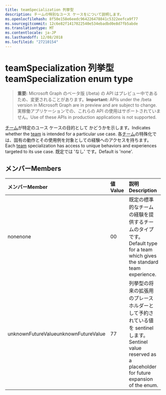 ```yaml
---
title: teamSpecialization 列挙型
description: チームの特別なユース ケースをについて説明します。
ms.openlocfilehash: 8f50e158e6eedc964226478841c5322eefca9f77
ms.sourcegitcommit: 12c6e82f1417022540e534ebadbd0e8d7fb5abde
ms.translationtype: MT
ms.contentlocale: ja-JP
ms.lasthandoff: 12/08/2018
ms.locfileid: "27210154"
---
```

# <a name="teamspecialization-enum-type"></a><span data-ttu-id="a110c-103">teamSpecialization 列挙型</span><span class="sxs-lookup"><span data-stu-id="a110c-103">teamSpecialization enum type</span></span>

> <span data-ttu-id="a110c-104">**重要:** Microsoft Graph のベータ版 (/beta) の API はプレビュー中であるため、変更されることがあります。</span><span class="sxs-lookup"><span data-stu-id="a110c-104">**Important:** APIs under the /beta version in Microsoft Graph are in preview and are subject to change.</span></span> <span data-ttu-id="a110c-105">実稼働アプリケーションでの、これらの API の使用はサポートされていません。</span><span class="sxs-lookup"><span data-stu-id="a110c-105">Use of these APIs in production applications is not supported.</span></span>

<span data-ttu-id="a110c-106">[チーム](../resources/team.md)が特定のユース ケースの目的として かどうかを示します。</span><span class="sxs-lookup"><span data-stu-id="a110c-106">Indicates whether the [team](../resources/team.md) is intended for a particular use case.</span></span> <span data-ttu-id="a110c-107">各[チーム](../resources/team.md)の特殊化では、固有の動作とその使用例を対象としての経験へのアクセスを持ちます。</span><span class="sxs-lookup"><span data-stu-id="a110c-107">Each [team](../resources/team.md) specialization has access to unique behaviors and experiences targeted to its use case.</span></span> <span data-ttu-id="a110c-108">既定では 'なし' です。</span><span class="sxs-lookup"><span data-stu-id="a110c-108">Default is 'none'.</span></span>

## <a name="members"></a><span data-ttu-id="a110c-109">メンバー</span><span class="sxs-lookup"><span data-stu-id="a110c-109">Members</span></span>

| <span data-ttu-id="a110c-110">メンバー</span><span class="sxs-lookup"><span data-stu-id="a110c-110">Member</span></span>             | <span data-ttu-id="a110c-111">値</span><span class="sxs-lookup"><span data-stu-id="a110c-111">Value</span></span> | <span data-ttu-id="a110c-112">説明</span><span class="sxs-lookup"><span data-stu-id="a110c-112">Description</span></span>                                                                |
| :----------------- | :---- | :------------------------------------------------------------------------- |
| <span data-ttu-id="a110c-113">none</span><span class="sxs-lookup"><span data-stu-id="a110c-113">none</span></span>               | <span data-ttu-id="a110c-114">0</span><span class="sxs-lookup"><span data-stu-id="a110c-114">0</span></span>     | <span data-ttu-id="a110c-115">既定の標準的なチームの経験を提供するチームのタイプです。</span><span class="sxs-lookup"><span data-stu-id="a110c-115">Default type for a team which gives the standard team experience.</span></span>          |
| <span data-ttu-id="a110c-116">unknownFutureValue</span><span class="sxs-lookup"><span data-stu-id="a110c-116">unknownFutureValue</span></span> | <span data-ttu-id="a110c-117">7</span><span class="sxs-lookup"><span data-stu-id="a110c-117">7</span></span>     | <span data-ttu-id="a110c-118">列挙型の将来の拡張用のプレース ホルダーとして予約されている値を sentinel します。</span><span class="sxs-lookup"><span data-stu-id="a110c-118">Sentinel value reserved as a placeholder for future expansion of the enum.</span></span> |
